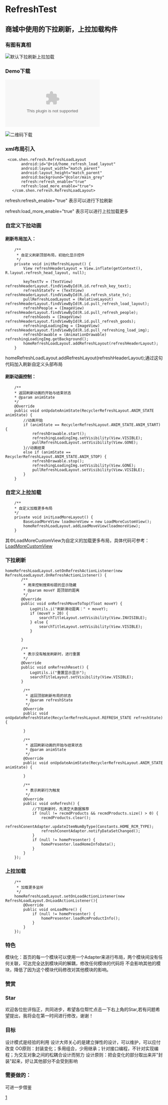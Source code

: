 # RefreshTest

## 商城中使用的下拉刷新，上拉加载构件

### 有图有真相
![默认下拉刷新上拉加载](img/default_refresh_load.gif)

### Demo下载
![Demo](https://github.com/shenjianli/RefreshTest/raw/master/doc/app-DevTest-debug.apk)

![二维码下载](/img/demo_down_pic.png)

### xml布局引入
```
 <com.shen.refresh.RefreshLoadLayout
       android:id="@+id/home_refresh_load_layout"
       android:layout_width="match_parent"
       android:layout_height="match_parent"
       android:background="@color/main_grey"
       refresh:refresh_enable="true"
       refresh:load_more_enable="true">
   </com.shen.refresh.RefreshLoadLayout>

```
refresh:refresh_enable="true" 表示可以进行下拉刷新

refresh:load_more_enable="true" 表示可以进行上拉加载更多

### 自定义下拉动画
#### 刷新布局加入：
```
	/**
     * 自定义刷新顶部布局，初始化显示控件
     */
    private void initRefreshLayout() {
        View refreshHeaderLayout = View.inflate(getContext(), R.layout.refresh_head_layout, null);

        keyTextTv = (TextView) refreshHeaderLayout.findViewById(R.id.refresh_key_text);
        refreshStateTv = (TextView) refreshHeaderLayout.findViewById(R.id.refresh_state_tv);
        pullRefreshLoadLayout = (RelativeLayout) refreshHeaderLayout.findViewById(R.id.pull_refresh_load_layout);
        refreshPeople = (ImageView) refreshHeaderLayout.findViewById(R.id.pull_refresh_people);
        refreshGoods = (ImageView) refreshHeaderLayout.findViewById(R.id.pull_refresh_goods);
        refreshingLoadingImg = (ImageView) refreshHeaderLayout.findViewById(R.id.pull_refreshing_load_img);
        refreshDrawable = (AnimationDrawable) refreshingLoadingImg.getBackground();
        homeRefreshLoadLayout.addRefreshLayout(refreshHeaderLayout);
    }

```
homeRefreshLoadLayout.addRefreshLayout(refreshHeaderLayout);通过这句代码加入刷新自定义头部布局


#### 刷新动画控制：
```
	/**
   	* 返回刷新动画的开始与结束状态
    * @param animState
    */
    @Override
    public void onUpdateAnimState(RecyclerRefreshLayout.ANIM_STATE animState) {
    	//动画开始
        if (animState == RecyclerRefreshLayout.ANIM_STATE.ANIM_START) {
            refreshDrawable.start();
            refreshingLoadingImg.setVisibility(View.VISIBLE);
            pullRefreshLoadLayout.setVisibility(View.GONE);
        }//动画结束 
        else if (animState == RecyclerRefreshLayout.ANIM_STATE.ANIM_STOP) {
            refreshDrawable.stop();
            refreshingLoadingImg.setVisibility(View.GONE);
            pullRefreshLoadLayout.setVisibility(View.VISIBLE);
        }
    }

```

### 自定义上拉加载
```
	/**
	* 自定义加载更多布局
	*/
    private void initLoadMoreLayout() {
        BaseLoadMoreView loadmoreView = new LoadMoreCustomView();
        homeRefreshLoadLayout.addLoadMoveView(loadmoreView);
    }
```
其中LoadMoreCustomView为自定义的加载更多布局，具体代码可参考：[LoadMoreCustomView](https://github.com/shenjianli/RefreshTest/blob/master/app/src/main/java/com/shen/refreshtest/app/LoadMoreCustomView.java)

### 下拉刷新
```
homeRefreshLoadLayout.setOnRefreshActionListener(new RefreshLoadLayout.OnRefreshActionListener() {
       /**
        * 用来控制搜索标题的显示隐藏
        * @param moveY 距顶部的距离
        */
       @Override
       public void onRefreshMoveToTop(float moveY) {
           LogUtils.i("刷新滑动距离：" + moveY);
           if (moveY > 20) {
               searchTitleLayout.setVisibility(View.INVISIBLE);
           } else {
               searchTitleLayout.setVisibility(View.VISIBLE);
           }

       }

       /**
        * 表示没有触发刷新时，进行重置
        */
       @Override
       public void onRefreshReset() {
           LogUtils.i("重置显示显示");
           searchTitleLayout.setVisibility(View.VISIBLE);
       }

        /**
         * 返回顶部刷新布局的状态
         * @param refreshState
         */
        @Override
        public void onUpdateRefreshState(RecyclerRefreshLayout.REFRESH_STATE refreshState) {

        }

        /**
         * 返回刷新动画的开始与结束状态
         * @param animState
         */
        @Override
        public void onUpdateAnimState(RecyclerRefreshLayout.ANIM_STATE animState) {

        }

        /**
     	 * 表示刷新行为触发
         */
        @Override
        public void onRefresh() {
            //下拉刷新时，先清空大数据推荐
            if (null != recmdProducts && recmdProducts.size() > 0) {
                recmdProducts.clear();
                refreshConentAdapter.updateItemNumByType(Constants.HOME_RCM_TYPE);
                refreshConentAdapter.notifyDataSetChanged();
            }
            if (null != homePresenter) {
                homePresenter.loadHomeInfoData();
            }
        }
    });

```

### 上拉加载
```
	/**
 	 * 加载更多监听
     */
    homeRefreshLoadLayout.setOnLoadActionListener(new RefreshLoadLayout.OnLoadActionListener(){
        @Override
        public void onLoadMore() {
            if (null != homePresenter) {
                homePresenter.loadRcmProductInfo();
            }
        }
    });
```
### 特色
模块化：首页的每一个模块可以使用一个Adapter来进行布局，两个模块间没有任何关联，可达完全达到模块间的解耦，修改任何模块的代码将
不会影响其他的模块，降低了因为这个模块代码修改对其他模块的影响。


### 赞赏

### Star
欢迎各位批评指正，共同进步，希望各位帮忙点击一下右上角的Star,若有问题希望提出，我将会在第一时间进行修改，谢谢！
### 目标
设计模式是经验的利用
设计大师关心的是建立弹性的设计，可以维护，可以应付改变
OO原则：封装变化；多用组合，少用继承；针对接口编程，不针对实现编程；为交互对象之间的松耦合设计而努力
设计原则：把会变化的部分取出来并"封装"起来，好让其他部分不会受到影响

### 需要做的：
可进一步借鉴

[1](https://github.com/yhaolpz/SlideAdapter)